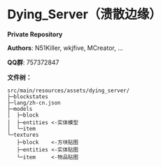 # Dying_Server（溃散边缘）

**Private Repository**

**Authors**: N51Killer, wkjfive, MCreator, ...

**QQ群**: 757372847

**文件树：**
```plain
src/main/resources/assets/dying_server/
├─blockstates
├─lang/zh-cn.json
├─models
│  ├─block
│  ├─entities <-实体模型
│  └─item
└─textures
   ├─block    <-方块贴图
   ├─entities <-实体贴图
   └─item     <-物品贴图
```
